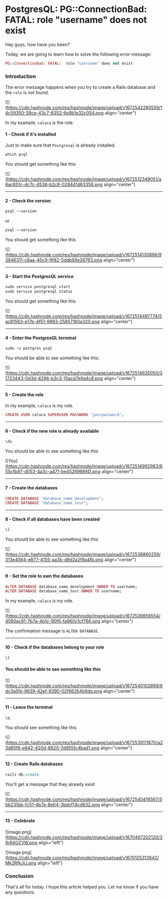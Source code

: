 # PostgresQL: PG::ConnectionBad: FATAL:  role "username" does not exist

Hey guys, how have you been?

Today, we are going to learn how to solve the following error message:

```ruby
PG::ConnectionBad: FATAL:  role "username" does not exist
```

### Introduction

The error message happens when you try to create a Rails database and the `role` is not found.

![](https://cdn.hashnode.com/res/hashnode/image/upload/v1672542280559/14c59350-39ce-43c7-8352-6e9b1e32c054.png align="center")

In my example, `calaca` is the role.

#### **1 - Check if it's installed**

Just to make sure that `Postgresql` is already installed.

```ruby
which psql
```

You should get something like this

![](https://cdn.hashnode.com/res/hashnode/image/upload/v1672512349051/a6ac651c-dc7c-4538-b2c8-028441d63358.png align="center")

---

#### 2 - Check the version

```ruby
psql --version
```

or

```ruby
psql --version
```

You should get something like this

![](https://cdn.hashnode.com/res/hashnode/image/upload/v1672514130896/93846311-c6aa-40c9-9f82-5ddb69e26763.png align="center")

---

#### 3 - Start the PostgresQL service

```ruby
sudo service postgresql start
sudo service postgresql status
```

You should get something like this

![](https://cdn.hashnode.com/res/hashnode/image/upload/v1672514497774/5ac81563-e17b-4f51-9893-25857160a320.png align="center")

---

#### 4 - Enter the PostgresQL terminal

```ruby
sudo -u postgres psql
```

You should be able to see something like this:

![](https://cdn.hashnode.com/res/hashnode/image/upload/v1672514635050/31723443-0d3d-4296-b3c3-10acd7e9a4c8.png align="center")

---

#### 5 - Create the role

In my example, `calaca` is my role.

```ruby
CREATE USER calaca SUPERUSER PASSWORD 'yourpassword';
```

---

#### 6 - Check if the new role is already available

```ruby
\du
```

You should be able to see something like this

![You](https://cdn.hashnode.com/res/hashnode/image/upload/v1672514992983/655cfb97-d053-4a3c-a471-be4526966f41.png align="center")

---

#### 7 - Create the databases

```ruby
CREATE DATABASE "database_name_development";
CREATE DATABASE "database_name_test";
```

---

#### 8 - Check if all databases have been created

```ruby
\l
```

You should be able to see something like this

![](https://cdn.hashnode.com/res/hashnode/image/upload/v1672538860259/313e4564-e877-4155-aa3b-d8d2a2f9a4fb.png align="center")

---

#### 9 - Set the role to own the databases

```ruby
ALTER DATABASE database_name_development OWNER TO username;
ALTER DATABASE database_name_test OWNER TO username;
```

In my example, `calaca` is my role.

![](https://cdn.hashnode.com/res/hashnode/image/upload/v1672539856554/4580ac81-7b7a-4b1c-90f6-fa960c1cf766.png align="center")

The confirmation message is `ALTER DATABASE`.

---

#### 10 - Check if the databases belong to your role

```ruby
\l
```

#### You should be able to see something like this

![](https://cdn.hashnode.com/res/hashnode/image/upload/v1672540102899/6dc3a5fe-9639-42ef-9390-02f66354b6de.png align="center")

---

#### 11 - Leave the terminal

```ruby
\q
```

You should see something like this

![](https://cdn.hashnode.com/res/hashnode/image/upload/v1672539111870/a23d85f8-e642-420d-8620-7d955fc4bad1.png align="center")

---

#### 12 - Create Rails databases

```ruby
rails db:create
```

You'll get a message that they already exist

![](https://cdn.hashnode.com/res/hashnode/image/upload/v1672540416567/5bb231bb-fc51-4b7a-8e04-3bdcf14cd632.png align="center")

---

#### 13 - Celebrate

![image.png](https://cdn.hashnode.com/res/hashnode/image/upload/v1670467202120/39r84GZVW.png align="left")

![image.png](https://cdn.hashnode.com/res/hashnode/image/upload/v1670125312642/Mk2RfkJIJ.png align="left")

### Conclusion

That's all for today. I hope this article helped you. Let me know if you have any questions.